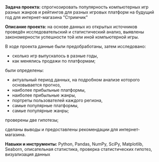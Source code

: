 **Задача проекта:** спрогнозировать популярность компьютерных игр разных жанров и рейтингов для разных игровых платформ на будущий год для интернет-магазина "Стримчик"

**Описание проекта:** на основе данных из открытых источников проведён исследовательский и статистический анализ, выявлены закономерности успешности той или иной компьютерной игры. 

В ходе проекта данные были предобработаны, затем исследовано:
- сколько игр выпускалось в разные годы, 
- как менялись продажи по платформам;

были определены:

- актуальный период данных, на подробном анализе которого основывается прогноз,
- наиболее прибыльные платформы,
- наиболее прибыльные жанры,
- портреты пользователей каждого региона,
- самые популярные платформы,
- самые популярные жанры;

проверены две гипотезы;

сделаны выводы и предоставлены рекомендации для интернет-магазина.

**Навыки и инструменты:** Python, Pandas, NumPy, SciPy, Matplotlib, Seaborn, описательная статистика, проверка статистических гипотез, визуализация данных
